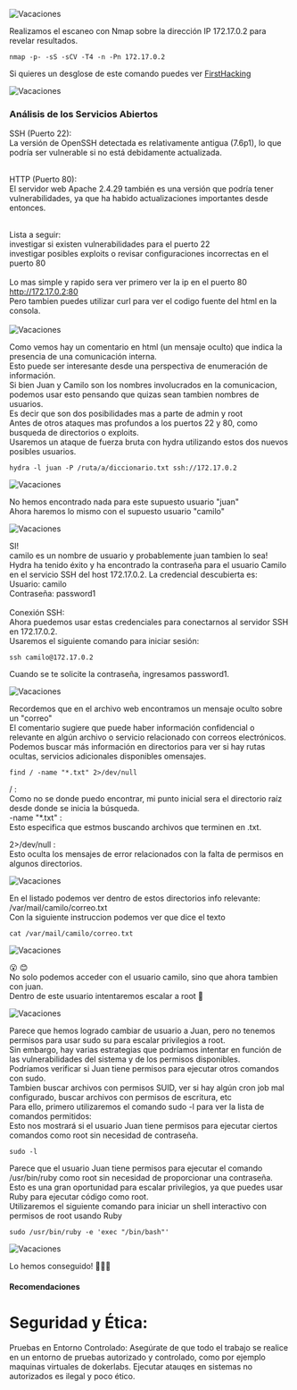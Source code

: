 
![Vacaciones](https://github.com/falart3/dockerlabs/blob/main/MF_Vacaciones/vc_001.png)

Realizamos el escaneo con Nmap sobre la dirección IP 172.17.0.2 para revelar resultados.
```
nmap -p- -sS -sCV -T4 -n -Pn 172.17.0.2
```
Si quieres un desglose de este comando puedes ver [FirstHacking](https://github.com/falart3/dockerlabs/blob/main/MF_Vacaciones/firsthacking.md)

![Vacaciones](https://github.com/falart3/dockerlabs/blob/main/MF_Vacaciones/vc_002.png)

<h3>Análisis de los Servicios Abiertos</h3>
SSH (Puerto 22):<br>
  La versión de OpenSSH detectada es relativamente antigua (7.6p1), lo que podría ser vulnerable si no está debidamente actualizada.
<br><br>

HTTP (Puerto 80):<br>
  El servidor web Apache 2.4.29 también es una versión que podría tener vulnerabilidades, ya que ha habido actualizaciones importantes desde entonces. 
<br><br>

Lista a seguir:<br>
  investigar si existen vulnerabilidades para el puerto 22<br>
  investigar posibles exploits o revisar configuraciones incorrectas en el puerto 80<br>
<br>
Lo mas simple y rapido sera ver primero ver la ip en el puerto 80 http://172.17.0.2:80 <br>
Pero tambien puedes utilizar curl para ver el codigo fuente del html en la consola. <br>
<br>
![Vacaciones](https://github.com/falart3/dockerlabs/blob/main/MF_Vacaciones/vc_0021.png)

Como vemos hay un comentario en html (un mensaje oculto) que indica la presencia de una comunicación interna.<br>
Esto puede ser interesante desde una perspectiva de enumeración de información.<br>
Si bien Juan y Camilo son los nombres involucrados en la comunicacion, podemos usar esto pensando que quizas sean tambien nombres de usuarios.<br>
Es decir que son dos posibilidades mas a parte de admin y root<br>
Antes de otros ataques mas profundos a los puertos 22 y 80, como busqueda de directorios o exploits.<br>
Usaremos un ataque de fuerza bruta con hydra utilizando estos dos nuevos posibles usuarios.<br>
```
hydra -l juan -P /ruta/a/diccionario.txt ssh://172.17.0.2
```

![Vacaciones](https://github.com/falart3/dockerlabs/blob/main/MF_Vacaciones/vc_003.png)

No hemos encontrado nada para este supuesto usuario "juan"<br>
Ahora haremos lo mismo con el supuesto usuario "camilo"<br>

![Vacaciones](https://github.com/falart3/dockerlabs/blob/main/MF_Vacaciones/vc_004.png)

SI!<br>
camilo es un nombre de usuario y probablemente juan tambien lo sea!<br>
Hydra ha tenido éxito y ha encontrado la contraseña para el usuario Camilo en el servicio SSH del host 172.17.0.2. La credencial descubierta es:
<br>
Usuario: camilo<br>
Contraseña: password1<br>
<br>
Conexión SSH:<br>
Ahora puedemos usar estas credenciales para conectarnos al servidor SSH en 172.17.0.2.<br>
Usaremos el siguiente comando para iniciar sesión:<br>
```
ssh camilo@172.17.0.2
```
Cuando se te solicite la contraseña, ingresamos password1.

![Vacaciones](https://github.com/falart3/dockerlabs/blob/main/MF_Vacaciones/vc_005.png)

Recordemos que en el archivo web encontramos un mensaje oculto sobre un "correo"<br>
El comentario sugiere que puede haber información confidencial o relevante en algún archivo o servicio relacionado con correos electrónicos. Podemos buscar más información en directorios para ver si hay rutas ocultas, servicios adicionales disponibles omensajes.<br>

```
find / -name "*.txt" 2>/dev/null
```
/ :<br>
Como no se donde puedo encontrar, mi punto inicial sera el directorio raíz desde donde se inicia la búsqueda.<br>
-name "*.txt" :<br>
Esto especifica que estmos buscando archivos que terminen en .txt.<br>

2>/dev/null :<br>
Esto oculta los mensajes de error relacionados con la falta de permisos en algunos directorios.<br>

![Vacaciones](https://github.com/falart3/dockerlabs/blob/main/MF_Vacaciones/vc_006.png)

En el listado podemos ver dentro de estos directorios info relevante:<br>
/var/mail/camilo/correo.txt<br>
Con la siguiente instruccion podemos ver que dice el texto<br>


```
cat /var/mail/camilo/correo.txt
```
![Vacaciones](https://github.com/falart3/dockerlabs/blob/main/MF_Vacaciones/vc_007.png)

😮 😊<br>
No solo podemos acceder con el usuario camilo, sino que ahora tambien con juan.<br>
Dentro de este usuario intentaremos escalar a root 🤞 <br>

![Vacaciones](https://github.com/falart3/dockerlabs/blob/main/MF_Vacaciones/vc_008.png)

Parece que hemos logrado cambiar de usuario a Juan, pero no tenemos permisos para usar sudo su para escalar privilegios a root.<br>
Sin embargo, hay varias estrategias que podríamos intentar en función de las vulnerabilidades del sistema y de los permisos disponibles.<br>
Podríamos verificar si Juan tiene permisos para ejecutar otros comandos con sudo.<br>
Tambien buscar archivos con permisos SUID, ver si hay algún cron job mal configurado, buscar archivos con permisos de escritura, etc<br>
Para ello, primero utilizaremos el comando sudo -l para ver la lista de comandos permitidos:<br>
Esto nos mostrará si el usuario Juan tiene permisos para ejecutar ciertos comandos como root sin necesidad de contraseña.<br>
```
sudo -l
```
Parece que el usuario Juan tiene permisos para ejecutar el comando /usr/bin/ruby como root sin necesidad de proporcionar una contraseña.<br>
Esto es una gran oportunidad para escalar privilegios, ya que puedes usar Ruby para ejecutar código como root.<br>
Utilizaremos el siguiente comando para iniciar un shell interactivo con permisos de root usando Ruby<br>
```
sudo /usr/bin/ruby -e 'exec "/bin/bash"'
```
![Vacaciones](https://github.com/falart3/dockerlabs/blob/main/MF_Vacaciones/vc_009.png)

Lo hemos conseguido! 🎉🥳🎊

<h4>Recomendaciones</h4>
<h1>Seguridad y Ética:</h1>

Pruebas en Entorno Controlado: Asegúrate de que todo el trabajo se realice en un entorno de pruebas autorizado y controlado, como por ejemplo maquinas virtuales de dokerlabs. Ejecutar atauqes en sistemas no autorizados es ilegal y poco ético.
